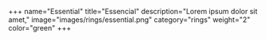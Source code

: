 +++
name="Essential"
title="Essencial"
description="Lorem ipsum dolor sit amet,"
image="images/rings/essential.png"
category="rings"
weight="2"
color="green"
+++